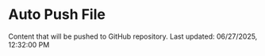 # Auto Push File

Content that will be pushed to GitHub repository.
Last updated: 06/27/2025, 12:32:00 PM
